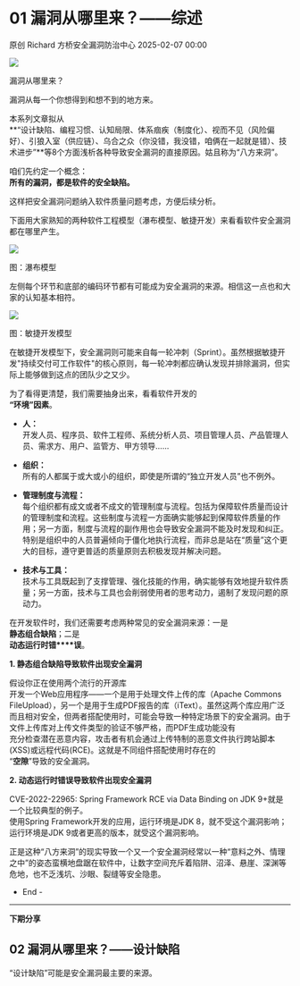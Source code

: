 #  01 漏洞从哪里来？——综述   
原创 Richard  方桥安全漏洞防治中心   2025-02-07 00:00  
  
![](https://mmbiz.qpic.cn/sz_mmbiz_png/2JVOUiaJORTs4Zpr1pw09icia72BAmfPFjyqgt2Spaftn8kZ4t2Giaib6BmedRricJY8S7AAbe45fqtVjJlSabxJOgVw/640?wx_fmt=png&from=appmsg "")  
  
漏洞从哪里来？  
  
漏洞从每一个你想得到和想不到的地方来。  
  
本系列文章拟从  
**“设计缺陷、编程习惯、认知局限、体系痼疾（制度化）、视而不见（风险偏好）、引狼入室（供应链）、乌合之众（你没错，我没错，咱俩在一起就是错）、技术进步”**等8个方面浅析各种导致安全漏洞的直接原因。姑且称为“八方来洞”。  
  
咱们先约定一个概念：  
**所有的漏洞，都是软件的安全缺陷。**  
  
这样把安全漏洞问题纳入软件质量问题考虑，方便后续分析。  
  
下面用大家熟知的两种软件工程模型（瀑布模型、敏捷开发）来看看软件安全漏洞都在哪里产生。  
  
![](https://mmbiz.qpic.cn/sz_mmbiz_png/2JVOUiaJORTs4Zpr1pw09icia72BAmfPFjy5qgywpxibXXOUhh0bibutSbMLtZEKkqNGiazU23ukfAegoDnFGzmCX87g/640?wx_fmt=png&from=appmsg "")  
  
图：瀑布模型  
  
左侧每个环节和底部的编码环节都有可能成为安全漏洞的来源。相信这一点也和大家的认知基本相符。  
  
![](https://mmbiz.qpic.cn/sz_mmbiz_jpg/2JVOUiaJORTsIoacvIRRNCC6McQXEMxKUDfMYjGvfWIeQCZyp3rxrKnKtdL8qTPf56XqYTGnibSYJRYxMYfz4sHQ/640?wx_fmt=jpeg "")  
  
图：敏捷开发模型  
  
在敏捷开发模型下，安全漏洞则可能来自每一轮冲刺（Sprint）。虽然根据敏捷开发"持续交付可工作软件"的核心原则，每一轮冲刺都应确认发现并排除漏洞，但实际上能够做到这点的团队少之又少。  
  
  
为了看得更清楚，我们需要抽身出来，看看软件开发的  
**“环境”因素**。  
- **人：**  
开发人员、程序员、软件工程师、系统分析人员、项目管理人员、产品管理人员、需求方、用户、监管方、甲方领导……  
  
- **组织：**  
所有的人都属于或大或小的组织，即使是所谓的“独立开发人员”也不例外。  
  
- **管理制度与流程：**  
每个组织都有成文或者不成文的管理制度与流程。包括为保障软件质量而设计的管理制度和流程。这些制度与流程一方面确实能够起到保障软件质量的作用；另一方面，制度与流程的副作用也会导致安全漏洞不能及时发现和纠正。特别是组织中的人员普遍倾向于僵化地执行流程，而非总是站在“质量”这个更大的目标，遵守更普适的质量原则去积极发现并解决问题。  
  
- **技术与工具：**  
技术与工具既起到了支撑管理、强化技能的作用，确实能够有效地提升软件质量；另一方面，技术与工具也会削弱使用者的思考动力，遏制了发现问题的原动力。  
  
在开发软件时，我们还需要考虑两种常见的安全漏洞来源：一是  
**静态组合缺陷**；二是  
**动态运行时错****误**。  
  
**1. 静态组合缺陷导致软件出现安全漏洞**  
  
假设你正在使用两个流行的开源库  
开发一个Web应用程序——一个是用于处理文件上传的库（Apache Commons FileUpload），另一个是用于生成PDF报告的库（iText）。虽然这两个库应用广泛而且相对安全，但两者搭配使用时，可能会导致一种特定场景下的安全漏洞。由于文件上传库对上传文件类型的验证不够严格，而PDF生成功能没有  
充分检查潜在恶意内容，攻击者有机会通过上传特制的恶意文件执行跨站脚本(XSS)或远程代码(RCE)。这就是不同组件搭配使用时存在的  
“**空隙**”导致的安全漏洞。  
  
**2. 动态运行时错误导致软件出现安全漏洞**  
  
CVE-2022-22965: Spring Framework RCE via Data Binding on JDK 9+就是一个比较典型的例子。  
使用Spring Framework开发的应用，运行环境是JDK 8，就不受这个漏洞影响；运行环境是JDK 9或者更高的版本，就受这个漏洞影响。  
  
  
正是这种“八方来洞”的现实导致一个又一个安全漏洞经常以一种“意料之外、情理之中”的姿态蛮横地盘踞在软件中，让数字空间充斥着陷阱、沼泽、悬崖、深渊等危地，也不乏浅坑、沙眼、裂缝等安全隐患。  
  
  
- End -  
  
****  
**下期分享**  
## 02 漏洞从哪里来？——设计缺陷  
  
“设计缺陷”可能是安全漏洞最主要的来源。  
  
  
  
  
  
